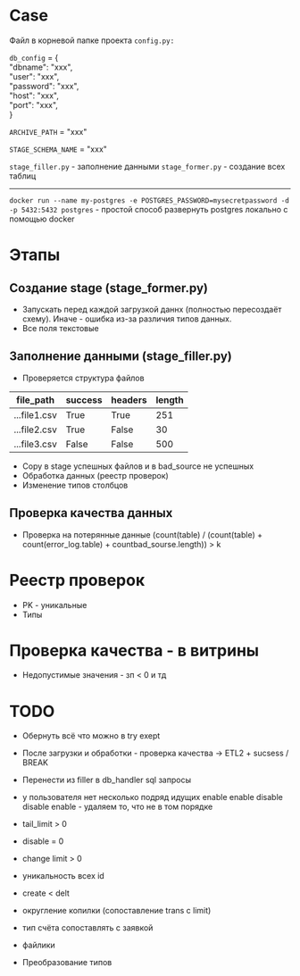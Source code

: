 # Case

Файл в корневой папке проекта
`config.py:`

`db_config` = {   
    "dbname": "xxx",   
    "user": "xxx",     
    "password": "xxx",   
    "host": "xxx",   
    "port": "xxx",    
}

`ARCHIVE_PATH` = "xxx"

`STAGE_SCHEMA_NAME` = "xxx"

`stage_filler.py` - заполнение данными
`stage_former.py` - создание всех таблиц

---

`docker run --name my-postgres -e POSTGRES_PASSWORD=mysecretpassword -d -p 5432:5432 postgres` - простой способ развернуть postgres локально с помощью docker
# Этапы  
## Создание stage (stage_former.py)
- Запускать перед каждой загрузкой даннх (полностью пересоздаёт схему). Иначе - ошибка из-за различия типов данных.
- Все поля текстовые 

## Заполнение данными (stage_filler.py)
- Проверяется структура файлов

| file_path | success | headers | length |
|----------------|----------------|----------------|--|
| ...file1.csv    | True     | True     |251|
| ...file2.csv     | True     | False     |30|
| ...file3.csv     | False     | False     |500|


- Copy в stage успешных файлов и в bad_source не успешных
- Обработка данных (реестр проверок)
- Изменение типов столбцов

## Проверка качества данных
- Проверка на потерянные данные (count(table) / (count(table) + count(error_log.table) + countbad_sourse.length)) > k

# Реестр проверок
- PK - уникальные
- Типы

# Проверка качества - в витрины
- Недопустимые значения - зп < 0 и тд

# TODO
- Обернуть всё что можно в try exept
- После загрузки и обработки - проверка качества -> ETL2 + sucsess / BREAK
- Перенести из filler в db_handler sql запросы


- у пользователя нет несколько подряд идущих enable enable disable disable enable - удаляем то, что не в том порядке
- tail_limit > 0
- disable = 0
- change limit > 0
- уникальность всех id
- create < delt
- округление копилки (сопоставление trans с limit)
- тип счёта сопоставлять с заявкой
- файлики
- Преобразование типов